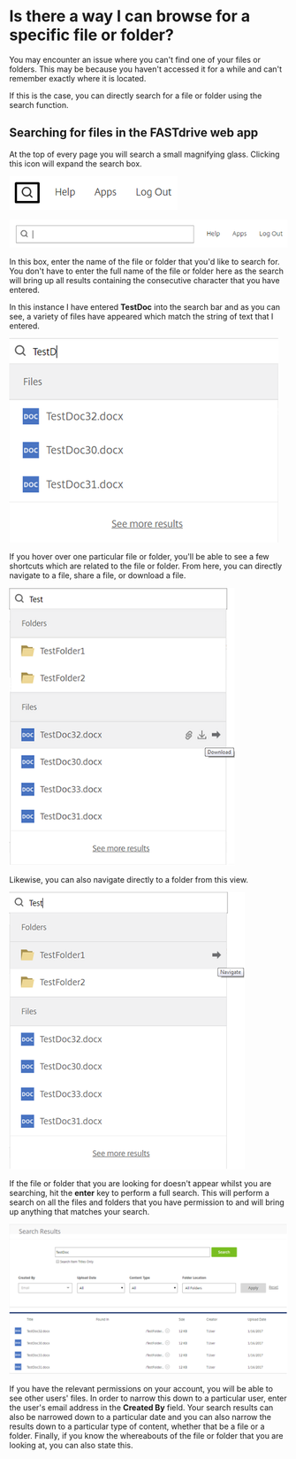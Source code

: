 # Is there a way I can browse for a specific file or folder?

You may encounter an issue where you can't find one of your files or folders. This may be because you haven't accessed it for a while and
can't remember exactly where it is located.

If this is the case, you can directly search for a file or folder using the search function.

## Searching for files in the FASTdrive web app

At the top of every page you will search a small magnifying glass. Clicking this icon will expand the search box.

![Image202](files/Image202.png)

![Image203](files/Image203.png)

In this box, enter the name of the file or folder that you'd like to search for. You don't have to enter the full name of the file or
folder here as the search will bring up all results containing the consecutive character that you have entered.

In this instance I have entered __TestDoc__ into the search bar and as you can see, a variety of files have appeared which match the string of text that I entered.

![Image204](files/Image204.png)

If you hover over one particular file or folder, you'll be able to see a few shortcuts which are related to the file or folder. From here, you can directly navigate to a file, share a file, or download a file.

![Image206](files/Image206.png)

Likewise, you can also navigate directly to a folder from this view.

![Image205](files/Image205.png)

If the file or folder that you are looking for doesn't appear whilst you are searching, hit the __enter__ key to perform a full search. This will perform a search on all the files and folders that you have permission to and will bring up anything that matches your search.

![Image207](files/Image207.png)

If you have the relevant permissions on your account, you will be able to see other users' files. In order to narrow this down to a particular user, enter the user's email address in the __Created By__ field. Your search results can also be narrowed down to a particular date and you can also narrow the results down to a particular type of content, whether that be a file or a folder. Finally, if you know the whereabouts of the file or folder that you are looking at, you can also state this.
